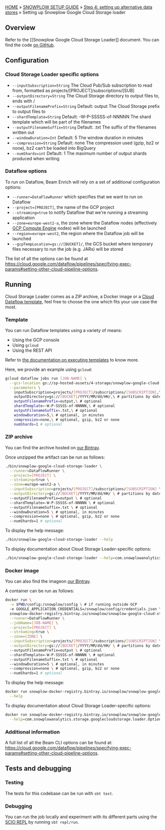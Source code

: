 <a name="top" />

[HOME](Home) » [SNOWPLOW SETUP GUIDE](Setting-up-Snowplow) » [Step 4: setting up alternative data stores](Setting-up-alternative-data-stores) » Setting up Snowplow Google Cloud Storage loader

## Overview

Refer to the [[Snowplow Google Cloud Storage Loader]] document.
You can find the code [on GitHub][csl].

## Configuration

### Cloud Storage Loader specific options

- `--inputSubscription=String`
   The Cloud Pub/Sub subscription to read from, formatted as projects/[PROJECT]/subscriptions/[SUB]
- `--outputDirectory=String`
   The Cloud Storage directory to output files to, ends with /
- `--outputFilenamePrefix=String`
   Default: output
   The Cloud Storage prefix to output files to
- `--shardTemplate=String`
   Default: -W-P-SSSSS-of-NNNNN
   The shard template which will be part of the filenames
- `--outputFilenameSuffix=String`
   Default: .txt
   The suffix of the filenames written out
- `--windowDuration=Int`
   Default: 5
   The window duration in minutes
- `--compression=String`
   Default: none
   The compression used (gzip, bz2 or none), bz2 can't be loaded into BigQuery
- `--numShards=int`
   Default: 1
   The maximum number of output shards produced when writing

### Dataflow options

To run on Dataflow, Beam Enrich will rely on a set of additional configuration options:

- `--runner=DataFlowRunner` which specifies that we want to run on Dataflow
- `--project=[PROJECT]`, the name of the GCP project
- `--streaming=true` to notify Dataflow that we're running a streaming application
- `--zone=europe-west2-a`, the zone where the Dataflow nodes (effectively [GCP Compute Engine](https://cloud.google.com/compute/) nodes) will be launched
- `--region=europe-west2`, the region where the Dataflow job will be launched
- `--gcpTempLocation=gs://[BUCKET]/`, the GCS bucket where temporary files necessary to run the job (e.g. JARs) will be stored

The list of all the options can be found at https://cloud.google.com/dataflow/pipelines/specifying-exec-params#setting-other-cloud-pipeline-options.

## Running

Cloud Storage Loader comes as a ZIP archive, a Docker image or a [Cloud Dataflow template][template],
feel free to choose the one which fits your use case the most.

### Template

You can run Dataflow templates using a variety of means:

- Using the GCP console
- Using `gcloud`
- Using the REST API

Refer to [the documentation on executing templates][executing-templates] to know more.

Here, we provide an example using `gcloud`:

```bash
gcloud dataflow jobs run [JOB-NAME] \
  --gcs-location gs://sp-hosted-assets/4-storage/snowplow-google-cloud-storage-loader/0.1.0/SnowplowGoogleCloudStorageLoaderTemplate-0.1.0 \
  --parameters \
    inputSubscription=projects/[PROJECT]/subscriptions/[SUBSCRIPTION],\
    outputDirectory=gs://[BUCKET]/YYYY/MM/dd/HH/,\ # partitions by date
    outputFilenamePrefix=output,\ # optional
    shardTemplate=-W-P-SSSSS-of-NNNNN,\ # optional
    outputFilenameSuffix=.txt,\ # optional
    windowDuration=5,\ # optional, in minutes
    compression=none,\ # optional, gzip, bz2 or none
    numShards=1 # optional
```

### ZIP archive


You can find the archive hosted on [our Bintray][bintray].

Once unzipped the artifact can be run as follows:

```bash
./bin/snowplow-google-cloud-storage-loader \
  --runner=DataFlowRunner \
  --project=[PROJECT] \
  --streaming=true \
  --zone=europe-west2-a \
  --inputSubscription=projects/[PROJECT]/subscriptions/[SUBSCRIPTION] \
  --outputDirectory=gs://[BUCKET]/YYYY/MM/dd/HH/ \ # partitions by date
  --outputFilenamePrefix=output \ # optional
  --shardTemplate=-W-P-SSSSS-of-NNNNN \ # optional
  --outputFilenameSuffix=.txt \ # optional
  --windowDuration=5 \ # optional, in minutes
  --compression=none \ # optional, gzip, bz2 or none
  --numShards=1 # optional
```

To display the help message:

```bash
./bin/snowplow-google-cloud-storage-loader --help
```

To display documentation about Cloud Storage Loader-specific options:

```bash
./bin/snowplow-google-cloud-storage-loader --help=com.snowplowanalytics.storage.googlecloudstorage.loader.Options
```

### Docker image

You can also find the imageon [our Bintray][bintray-docker].

A container can be run as follows:

```bash
docker run \
  -v $PWD/config:/snowplow/config \ # if running outside GCP
  -e GOOGLE_APPLICATION_CREDENTIALS=/snowplow/config/credentials.json \ # if running outside GCP
  snowplow-docker-registry.bintray.io/snowplow/snowplow-google-cloud-storage-loader:0.1.0 \
  --runner=DataFlowRunner \
  --jobName=[JOB-NAME] \
  --project=[PROJECT] \
  --streaming=true \
  --zone=[ZONE] \
  --inputSubscription=projects/[PROJECT]/subscriptions/[SUBSCRIPTION] \
  --outputDirectory=gs://[BUCKET]/YYYY/MM/dd/HH/ \ # partitions by date
  --outputFilenamePrefix=output \ # optional
  --shardTemplate=-W-P-SSSSS-of-NNNNN \ # optional
  --outputFilenameSuffix=.txt \ # optional
  --windowDuration=5 \ # optional, in minutes
  --compression=none \ # optional, gzip, bz2 or none
  --numShards=1 # optional
```

To display the help message:

```bash
docker run snowplow-docker-registry.bintray.io/snowplow/snowplow-google-cloud-storage-loader:0.1.0 \
  --help
```

To display documentation about Cloud Storage Loader-specific options:

```bash
docker run snowplow-docker-registry.bintray.io/snowplow/snowplow-google-cloud-storage-loader:0.1.0 \
  --help=com.snowplowanalytics.storage.googlecloudstorage.loader.Options
```

### Additional information

A full list of all the Beam CLI options can be found at:
https://cloud.google.com/dataflow/pipelines/specifying-exec-params#setting-other-cloud-pipeline-options.


## Tests and debugging

### Testing

The tests for this codebase can be run with `sbt test`.

### Debugging

You can run the job locally and experiment with its different parts using the
[SCIO REPL](https://github.com/spotify/scio/wiki/Scio-REPL) by running `sbt repl/run`.

[csl]: https://github.com/snowplow-incubator/snowplow-google-cloud-storage-loader/
[template]: https://cloud.google.com/dataflow/docs/templates/overview
[executing-templates]: https://cloud.google.com/dataflow/docs/templates/executing-templates
[bintray]: https://bintray.com/snowplow/snowplow-generic/snowplow-cloud-storage-loader
[bintray-docker]: https://bintray.com/snowplow/registry/snowplow%3Asnowplow-google-cloud-storage-loader
